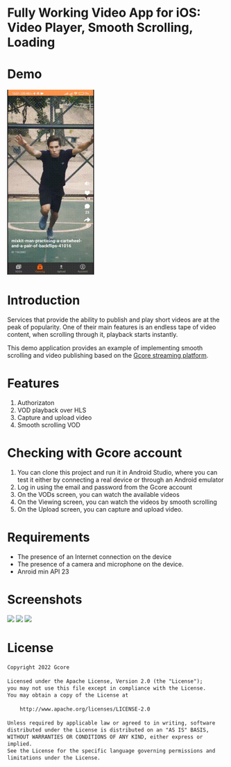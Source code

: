 # Fully Working Video App for iOS: Video Player, Smooth Scrolling, Loading

# Demo
<img src="/gif/android_Vod_demo_github.gif"/>

# Introduction
Services that provide the ability to publish and play short videos are at the peak of popularity. One of their main features is an endless tape of video content, when scrolling through it, playback starts instantly.

This demo application provides an example of implementing smooth scrolling and video publishing based on the [Gcore streaming platform](https://gcore.com/streaming-platform).

# Features

1. Authorizaton
2. VOD playback over HLS
3. Capture and upload video
4. Smooth scrolling VOD

# Checking with Gcore account

1. You can clone this project and run it in Android Studio, where you can test it either by connecting a real device or through an Android emulator
2. Log in using the email and password from the Gcore account
3. On the VODs screen, you can watch the available videos
4. On the Viewing screen, you can watch the videos by smooth scrolling
5. On the Upload screen, you can capture and upload video.

# Requirements

* The presence of an Internet connection on the device
* The presence of a camera and microphone on the device.
* Anroid min API 23 

# Screenshots
<img src = "https://user-images.githubusercontent.com/100352152/209663559-e47d50b5-f32d-4b05-91c9-f1d14704f717.png" width=240> <img 
src = "https://user-images.githubusercontent.com/100352152/209663584-0d0c7351-b340-4206-8882-675bb86c9fe6.png" width=240> <img 
src = "https://user-images.githubusercontent.com/100352152/209663635-4d829713-050d-4bc7-baf9-37b78528b8c4.png" width=240>

# License
    Copyright 2022 Gcore

    Licensed under the Apache License, Version 2.0 (the "License");
    you may not use this file except in compliance with the License.
    You may obtain a copy of the License at

        http://www.apache.org/licenses/LICENSE-2.0

    Unless required by applicable law or agreed to in writing, software
    distributed under the License is distributed on an "AS IS" BASIS,
    WITHOUT WARRANTIES OR CONDITIONS OF ANY KIND, either express or implied.
    See the License for the specific language governing permissions and
    limitations under the License.
